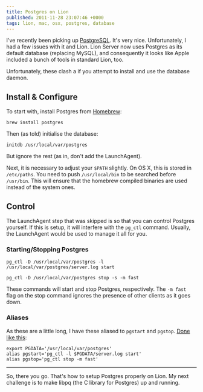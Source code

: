 ```yaml
---
title: Postgres on Lion
published: 2011-11-28 23:07:46 +0000
tags: lion, mac, osx, postgres, database
---
```


I've recently been picking up [PostgreSQL](http://www.postgresql.org/). It's very nice. Unfortunately, I had a few issues with it and Lion. Lion Server now uses Postgres as its default database (replacing MySQL), and consequently it looks like Apple included a bunch of tools in standard Lion, too. 

Unfortunately, these clash a if you attempt to install and use the database daemon.

## Install & Configure

To start with, install Postgres from [Homebrew](http://mxcl.github.com/homebrew/):

    brew install postgres

Then (as told) initialise the database:

    initdb /usr/local/var/postgres

But ignore the rest (as in, don't add the LaunchAgent).

Next, it is necessary to adjust your `$PATH` slightly. On OS X, this is stored in `/etc/paths`. You need to push `/usr/local/bin` to be searched before `/usr/bin`. This will ensure that the homebrew compiled binaries are used instead of the system ones.

## Control

The LaunchAgent step that was skipped is so that you can control Postgres yourself. If this is setup, it will interfere with the `pg_ctl` command. Usually, the LaunchAgent would be used to manage it all for you.

### Starting/Stopping Postgres

    pg_ctl -D /usr/local/var/postgres -l /usr/local/var/postgres/server.log start

    pg_ctl -D /usr/local/var/postgres stop -s -m fast

These commands will start and stop Postgres, respectively. The `-m fast` flag on the stop command ignores the presence of other clients as it goes down. 

### Aliases

As these are a little long, I have these aliased to `pgstart` and `pgstop`. [Done like this](https://github.com/nickcharlton/dotfiles/blob/master/_bash_aliases):

    export PGDATA='/usr/local/var/postgres'
    alias pgstart='pg_ctl -l $PGDATA/server.log start'
    alias pgstop='pg_ctl stop -m fast'

---

So, there you go. That's how to setup Postgres properly on Lion. My next challenge is to make libpq (the C library for Postgres) up and running.

